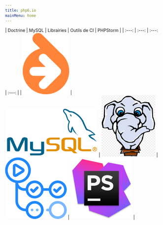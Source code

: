 ```yaml
---
title: php6.io
mainMenu: home
---
```


| Doctrine | MySQL | Librairies | Outils de CI | PHPStorm |
|   :---:  |  :---:  |  :---:  |  :---:  |
| [![Doctrine](images/logos/doctrine.png)](doctrine) | [![MySQL](images/logos/mysql.png)](mysql) | [![Libraries](images/logos/packagist.png)](libraries) | [![Outils de CI](images/logos/ci-tools.png)](ci-tools) | [![PHPStorm](images/logos/phpstorm.png)](phpstorm) |
